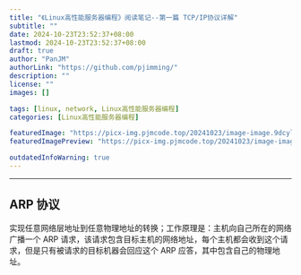 ```yaml
---
title: "《Linux高性能服务器编程》阅读笔记--第一篇 TCP/IP协议详解"
subtitle: ""
date: 2024-10-23T23:52:37+08:00
lastmod: 2024-10-23T23:52:37+08:00
draft: true
author: "PanJM"
authorLink: "https://github.com/pjimming/"
description: ""
license: ""
images: []

tags: [linux, network, Linux高性能服务器编程]
categories: [Linux高性能服务器编程]

featuredImage: "https://picx-img.pjmcode.top/20241023/image-image.9dcyl5v03f.webp"
featuredImagePreview: "https://picx-img.pjmcode.top/20241023/image-image.9dcyl5v03f.webp"

outdatedInfoWarning: true
---
```


<!--more-->

---

## ARP 协议

实现任意网络层地址到任意物理地址的转换；工作原理是：主机向自己所在的网络广播一个 ARP 请求，该请求包含目标主机的网络地址，每个主机都会收到这个请求，但是只有被请求的目标机器会回应这个 ARP 应答，其中包含自己的物理地址。
